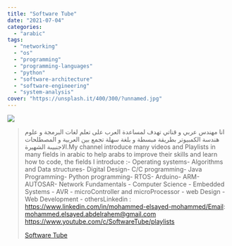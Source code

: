 ```yaml
---
title: "Software Tube"
date: "2021-07-04"
categories:
  - "arabic"
tags:
  - "networking"
  - "os"
  - "programming"
  - "programming-languages"
  - "python"
  - "software-architecture"
  - "software-engineering"
  - "system-analysis"
cover: "https://unsplash.it/400/300/?unnamed.jpg"
---
```


![](https://yt3.ggpht.com/ytc/AKedOLQyMIrUyde6SyaOsFmV6dUBRPsTRv8ODBptuc6Jjg=s176-c-k-c0x00ffffff-no-rj)

> انا مهندس عربي و قناتي تهدف لمساعدة العرب على تعلم لغات البرمجة و علوم هندسة الكمبيوتر بطريقة مبسطة و بلغة سهلة تجمع بين العربية و المصطلحات الاجنبيىة الشهيرة.My channel introduce many videos and Playlists in many fields in arabic to help arabs to improve their skills and learn how to code, the fields I introduce :- Operating systems- Algorithms and Data structures- Digital Design- C/C programming- Java Programming- Python programming- RTOS- Arduino- ARM- AUTOSAR- Network Fundamentals - Computer Science - Embedded Systems - AVR - microController and microProcessor - web Design - Web Development - othersLinkedin : https://www.linkedin.com/in/mohammed-elsayed-mohammed/Email: mohammed.elsayed.abdelrahem@gmail.com https://www.youtube.com/c/SoftwareTube/playlists
>
> [Software Tube](https://www.youtube.com/c/SoftwareTube/playlists)
